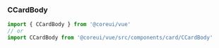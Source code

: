 ### CCardBody

```jsx
import { CCardBody } from '@coreui/vue'
// or
import CCardBody from '@coreui/vue/src/components/card/CCardBody'
```
